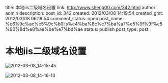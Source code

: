 title: 本地iis二级域名设置
link: http://www.sheng00.com/342.html
author: admin
description: 
post_id: 342
created: 2012/03/08 14:19:54
created_gmt: 2012/03/08 06:19:54
comment_status: open
post_name: %e6%9c%ac%e5%9c%b0iis%e4%ba%8c%e7%ba%a7%e5%9f%9f%e5%90%8d%e8%ae%be%e7%bd%ae
status: publish
post_type: post

# 本地iis二级域名设置

![2012-03-08_14-15-45](/wp-content/uploads/2012/03/2012-03-08_14-15-45_thumb.png)

![2012-03-08_14-16-13](/wp-content/uploads/2012/03/2012-03-08_14-16-13_thumb.png)